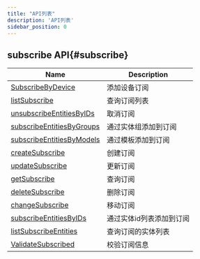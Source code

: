 ```yaml
---
title: "API列表"
description: 'API列表'
sidebar_position: 0
---
```





## subscribe API{#subscribe}

| Name |  Description | 
| ---- |  ----------- | 
| [SubscribeByDevice](./method_SubscribeByDevice.md)|  添加设备订阅 |
| [listSubscribe](./method_listSubscribe.md)|  查询订阅列表 |
| [unsubscribeEntitiesByIDs](./method_unsubscribeEntitiesByIDs.md)|  取消订阅 |
| [subscribeEntitiesByGroups](./method_subscribeEntitiesByGroups.md)|  通过实体组添加到订阅 |
| [subscribeEntitiesByModels](./method_subscribeEntitiesByModels.md)|  通过模板添加到订阅 |
| [createSubscribe](./method_createSubscribe.md)|  创建订阅 |
| [updateSubscribe](./method_updateSubscribe.md)|  更新订阅 |
| [getSubscribe](./method_getSubscribe.md)|  查询订阅 |
| [deleteSubscribe](./method_deleteSubscribe.md)|  删除订阅 |
| [changeSubscribe](./method_changeSubscribe.md)|  移动订阅 |
| [subscribeEntitiesByIDs](./method_subscribeEntitiesByIDs.md)|  通过实体id列表添加到订阅 |
| [listSubscribeEntities](./method_listSubscribeEntities.md)|  查询订阅的实体列表 |
| [ValidateSubscribed](./method_ValidateSubscribed.md)|  校验订阅信息 |
